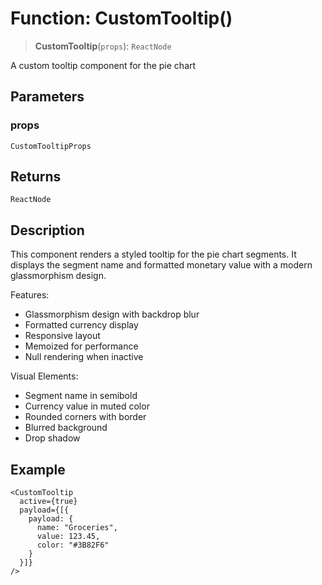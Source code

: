 # Function: CustomTooltip()

> **CustomTooltip**(`props`): `ReactNode`

A custom tooltip component for the pie chart

## Parameters

### props

`CustomTooltipProps`

## Returns

`ReactNode`

## Description

This component renders a styled tooltip for the pie chart segments.
It displays the segment name and formatted monetary value with a
modern glassmorphism design.

Features:
- Glassmorphism design with backdrop blur
- Formatted currency display
- Responsive layout
- Memoized for performance
- Null rendering when inactive

Visual Elements:
- Segment name in semibold
- Currency value in muted color
- Rounded corners with border
- Blurred background
- Drop shadow

## Example

```tsx
<CustomTooltip
  active={true}
  payload={[{
    payload: {
      name: "Groceries",
      value: 123.45,
      color: "#3B82F6"
    }
  }]}
/>
```
